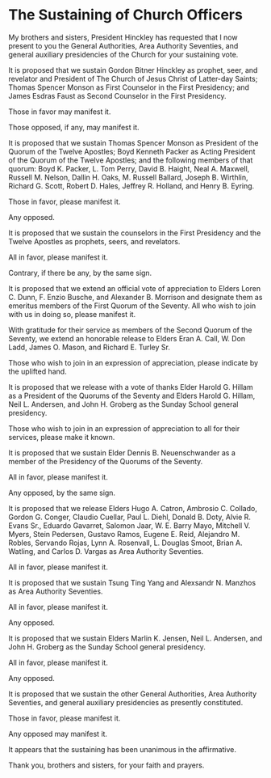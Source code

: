 # The Sustaining of Church Officers

My brothers and sisters, President Hinckley has requested that I now present
to you the General Authorities, Area Authority Seventies, and general
auxiliary presidencies of the Church for your sustaining vote.

It is proposed that we sustain Gordon Bitner Hinckley as prophet, seer, and
revelator and President of The Church of Jesus Christ of Latter-day Saints;
Thomas Spencer Monson as First Counselor in the First Presidency; and James
Esdras Faust as Second Counselor in the First Presidency.

Those in favor may manifest it.

Those opposed, if any, may manifest it.

It is proposed that we sustain Thomas Spencer Monson as President of the
Quorum of the Twelve Apostles; Boyd Kenneth Packer as Acting President of the
Quorum of the Twelve Apostles; and the following members of that quorum: Boyd
K. Packer, L. Tom Perry, David B. Haight, Neal A. Maxwell, Russell M. Nelson,
Dallin H. Oaks, M. Russell Ballard, Joseph B. Wirthlin, Richard G. Scott,
Robert D. Hales, Jeffrey R. Holland, and Henry B. Eyring.

Those in favor, please manifest it.

Any opposed.

It is proposed that we sustain the counselors in the First Presidency and the
Twelve Apostles as prophets, seers, and revelators.

All in favor, please manifest it.

Contrary, if there be any, by the same sign.

It is proposed that we extend an official vote of appreciation to Elders Loren
C. Dunn, F. Enzio Busche, and Alexander B. Morrison and designate them as
emeritus members of the First Quorum of the Seventy. All who wish to join with
us in doing so, please manifest it.

With gratitude for their service as members of the Second Quorum of the
Seventy, we extend an honorable release to Elders Eran A. Call, W. Don Ladd,
James O. Mason, and Richard E. Turley Sr.

Those who wish to join in an expression of appreciation, please indicate by
the uplifted hand.

It is proposed that we release with a vote of thanks Elder Harold G. Hillam as
a President of the Quorums of the Seventy and Elders Harold G. Hillam, Neil L.
Andersen, and John H. Groberg as the Sunday School general presidency.

Those who wish to join in an expression of appreciation to all for their
services, please make it known.

It is proposed that we sustain Elder Dennis B. Neuenschwander as a member of
the Presidency of the Quorums of the Seventy.

All in favor, please manifest it.

Any opposed, by the same sign.

It is proposed that we release Elders Hugo A. Catron, Ambrosio C. Collado,
Gordon G. Conger, Claudio Cuellar, Paul L. Diehl, Donald B. Doty, Alvie R.
Evans Sr., Eduardo Gavarret, Salomon Jaar, W. E. Barry Mayo, Mitchell V.
Myers, Stein Pedersen, Gustavo Ramos, Eugene E. Reid, Alejandro M. Robles,
Servando Rojas, Lynn A. Rosenvall, L. Douglas Smoot, Brian A. Watling, and
Carlos D. Vargas as Area Authority Seventies.

All in favor, please manifest it.

It is proposed that we sustain Tsung Ting Yang and Alexsandr N. Manzhos as
Area Authority Seventies.

All in favor, please manifest it.

Any opposed.

It is proposed that we sustain Elders Marlin K. Jensen, Neil L. Andersen, and
John H. Groberg as the Sunday School general presidency.

All in favor, please manifest it.

Any opposed.

It is proposed that we sustain the other General Authorities, Area Authority
Seventies, and general auxiliary presidencies as presently constituted.

Those in favor, please manifest it.

Any opposed may manifest it.

It appears that the sustaining has been unanimous in the affirmative.

Thank you, brothers and sisters, for your faith and prayers.


